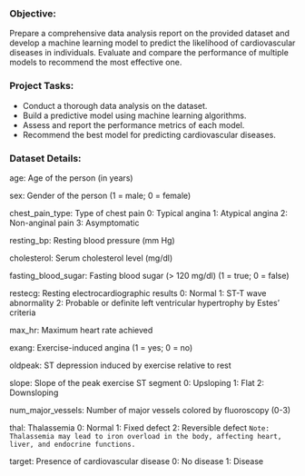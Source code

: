 ### Objective:
Prepare a comprehensive data analysis report on the provided dataset and develop a machine learning model to predict the likelihood of cardiovascular diseases in individuals. Evaluate and compare the performance of multiple models to recommend the most effective one.

### Project Tasks:
  - Conduct a thorough data analysis on the dataset.
  - Build a predictive model using machine learning algorithms.
  - Assess and report the performance metrics of each model.
  - Recommend the best model for predicting cardiovascular diseases.

### Dataset Details:
 age: Age of the person (in years)
 
 sex: Gender of the person (1 = male; 0 = female)

 chest_pain_type: Type of chest pain
    0: Typical angina
    1: Atypical angina
    2: Non-anginal pain
    3: Asymptomatic

 resting_bp: Resting blood pressure (mm Hg)

 cholesterol: Serum cholesterol level (mg/dl)
 
 fasting_blood_sugar: Fasting blood sugar (> 120 mg/dl) (1 = true; 0 = false)
 
 restecg: Resting electrocardiographic results
    0: Normal
    1: ST-T wave abnormality
    2: Probable or definite left ventricular hypertrophy by Estes’ criteria

 max_hr: Maximum heart rate achieved
 
 exang: Exercise-induced angina (1 = yes; 0 = no)
 
 oldpeak: ST depression induced by exercise relative to rest
 
 slope: Slope of the peak exercise ST segment
    0: Upsloping
    1: Flat
    2: Downsloping

 num_major_vessels: Number of major vessels colored by fluoroscopy (0-3)

 thal: Thalassemia
    0: Normal
    1: Fixed defect
    2: Reversible defect
`Note: Thalassemia may lead to iron overload in the body, affecting heart, liver, and endocrine functions.`

 target: Presence of cardiovascular disease
    0: No disease
    1: Disease
